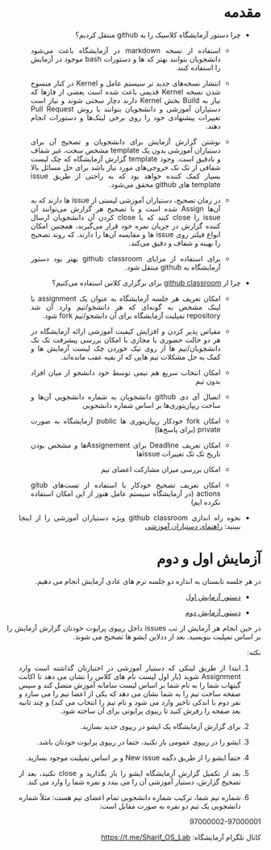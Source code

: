 <div dir="rtl" align='justify'>

# مقدمه

* چرا دستور آزمایشگاه کلاسیک را به github منتقل کردیم؟
    * استفاده از نسخه markdown در آزمایشگاه باعث می‌شود دانشجویان بتوانند بهتر کد ها و دستورات bash موجود در آزمایش را استفاده کنند.

    * انتشار نسخه‌های جدید تر سیستم عامل و Kernel در کنار  منسوح شدن  نسخه Kernel قدیمی باعث شده است بعضی از فاز‌ها که نیاز به Build بخش Kernel دارند دچار سختی شوند و نیاز است دستیاران آموزشی و دانشجویان بتوانند با روش Pull Request تغییرات پیشنهادی خود را روی برخی لینک‌ها و دستورات انجام دهند.

    * نوشتن گزارش آزمایش برای دانشجویان و تصحیح آن برای دستیاران آموزشی بدون یک template مشخص سخت، غیر شفاف و نادقیق است. وجود template گزارش آزمایشگاه که چک لیست شفافی از تک تک خروجی‌های مورد نیاز باشد برای حل مسائل بالا بسیار کمک کننده خواهد بود که به راحتی از طریق issue template های github محقق می‌شود.

    * در زمان تصحیح، دستیاران آموزشی لیستی از issue ها دارند که به آن‌ها Assign شده است و با تصحیح هر گزارش می‌توانند آن issue را close کنند که با close کردن آن دانشجویان ارسال کننده گزارش در جریان نمره خود قرار می‌گیرند، همچنین امکان انواع فیلتر روی issue ها و مقایسه آن‌ها را دارند. که روند تصحیح را بهینه و شفاف و دقیق می‌کند.

    * برای استفاده از مزایای github classroom بهتر بود دستور آزمایشگاه به github منتقل شود.

* چرا از [github classroom](https://classroom.github.com/) برای برگزاری کلاس استفاده می‌کنیم؟

    * امکان تعریف هر جلسه آزمایشگاه به عنوان یک assignment با لینک مشخص به گونه‌ای که هر دانشجو/تیم وارد آن شد repository تمپلیت آزمایشگاه برای آن دانشجو/تیم fork شود.

    * مقیاس پذیر کردن و افزایش کیفیت آموزشی ارائه آزمایشگاه در هر دو حالت حضوری یا مجازی با امکان بررسی پیشرفت تک تک دانشجویان/تیم ها از روی تیک خوردن چک لیست آزمایش ها و کمک به حل مشکلات تیم هایی که از بقیه عقب مانده‌اند.

    * امکان انتخاب سریع هم تیمی توسط خود دانشجو از میان افراد بدون تیم 

    * اتصال آی دی github دانشجویان به شماره دانشجویی آن‌ها و ساخت ریپازیتوری‌ها بر اساس شماره دانشجویی 

    * امکان fork خودکار ریپازیتوری ها public آزمایشگاه به صورت private (برای پاسخ‌ها)

    * امکان تعریف Deadline برای Assignementها و مشخص بودن تاریخ تک تک تغییرات issue‌ها

    * امکان بررسی میزان مشارکت اعضای تیم

    * امکان تعریف تصحیح خودکار با استفاده از تست‌های gitub actions (در آزمایشگاه سیستم عامل هنوز از این امکان استفاده نکرده ایم)

* نحوه راه اندازی github classroom ویژه دستیاران آموزشی را از اینجا ببینید: [راهنمای دستیاران آموزشی](https://github.com/Sharif-OS-Lab/session-1-2/blob/main/TAs-Administration-Guide.md)




# آزمایش اول و دوم


در هر جلسه تابستان به اندازه دو جلسه ترم های عادی آزمایش انجام می دهیم.

- [دستور آزمایش اول](https://github.com/Sharif-OS-Lab/session-1-2/blob/main/session1.md)
  
- [دستور آزمایش دوم](https://github.com/Sharif-OS-Lab/session-1-2/blob/main/session2.md)

در حین انجام هر آزمایش از تب issues داخل ریپوی پرایوت خودتان گزارش آزمایش را بر اساس تمپلیت بنویسید. بعد از ددلاین ایشو ها تصحیح می شوند.

نکته:
1. ابتدا از طریق لینکی که دستیار آموزشی در اختیارتان گذاشته است وارد Assignment شوید (بار اول لیست نام های کلاس را نشان می دهد تا اکانت گیتهاب شما را به نام شما بر اساس لیست سامانه آموزش متصل کند و سپس صفحه ساخت تیم را به شما نشان می دهد که یکی از اعضا تیم را می سازد و نفر دوم با اندکی تاخیر وارد می شود و نام تیم را انتخاب می کند) و چند ثانیه بعد صفحه را رفرش کنید تا ریپوی پرایوتی برای آن ساخته شود.
  
1. برای گزارش آزمایشگاه یک ایشو در ریپوی جدید بسازید.
  
1. ایشو را در ریپوی عمومی باز نکنید، حتما در ریپوی پرایوت خودتان باشد.

1. حتماً ایشو را از طریق دگمه New issue و بر اساس تمپلیت موجود بسازید.
  
1. بعد از تکمیل گزارش آزمایشگاه ایشو را باز بگذارید و close نکنید، بعد از تصحیح گزارش، دستیار آموزشی آن را می بندد و نمره شما را وارد می کند.
  
1. شماره تیم شما، ترکیب شماره دانشجویی تمام اعضای تیم هست: مثلاً شماره دانشجویی یک تیم دو نفره به صورت مقابل است:
  
  97000002-97000001


کانال تلگرام آزمایشگاه: https://t.me/Sharif_OS_Lab
  
</div>
